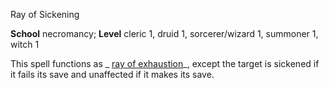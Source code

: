 Ray of Sickening

**School** necromancy; **Level** cleric 1, druid 1, sorcerer/wizard 1, summoner 1, witch 1

This spell functions as _ [ray of exhaustion](spells/rayOfExhaustion#_ray-of-exhaustion)_, except the target is sickened if it fails its save and unaffected if it makes its save.

